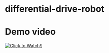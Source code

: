 # differential-drive-robot

# Demo video
[![Click to Watch!](https://youtu.be/FwafE7gGxxY/0.jpg)](https://youtu.be/FwafE7gGxxY)]
